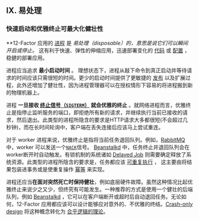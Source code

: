 ## IX. 易处理
### 快速启动和优雅终止可最大化健壮性

**12-Factor 应用的 [进程](./processes) 是 *易处理（disposable）*的，意思是说它们可以瞬间开启或停止。** 这有利于快速、弹性的伸缩应用，迅速部署变化的 [代码](./codebase) 或 [配置](./config) ，稳健的部署应用。

进程应当追求 **最小启动时间** 。 理想状态下，进程从敲下命令到真正启动并等待请求的时间应该只需很短的时间。更少的启动时间提供了更敏捷的 [发布](./build-release-run) 以及扩展过程，此外还增加了健壮性，因为进程管理器可以在授权情形下容易的将进程搬到新的物理机器上。

进程 **一旦接收 [终止信号（`SIGTERM`）](https://en.wikipedia.org/wiki/SIGTERM) 就会优雅的终止** 。就网络进程而言，优雅终止是指停止监听服务的端口，即拒绝所有新的请求，并继续执行当前已接收的请求，然后退出。此类型的进程所隐含的要求是HTTP请求大多都很短(不会超过几秒钟)，而在长时间轮询中，客户端在丢失连接后应该马上尝试重连。

对于 worker 进程来说，优雅终止是指将当前任务退回队列。例如，[RabbitMQ](https://www.rabbitmq.com/) 中，worker 可以发送一个[`NACK`](https://www.rabbitmq.com/amqp-0-9-1-quickref.html#basic.nack)信号。 [Beanstalkd](https://beanstalkd.github.io) 中，任务终止并退回队列会在worker断开时自动触发。有锁机制的系统诸如 [Delayed Job](https://github.com/collectiveidea/delayed_job#readme) 则需要确定释放了系统资源。此类型的进程所隐含的要求是，任务都应该 [可重复执行](https://en.wikipedia.org/wiki/Reentrant_%28subroutine%29) ， 这主要由将结果包装进事务或是使重复操作 [幂等](https://en.wikipedia.org/wiki/Idempotence) 来实现。

进程还应当**在面对突然死亡时保持健壮**，例如底层硬件故障。虽然这种情况比起优雅终止来说少之又少，但终究有可能发生。一种推荐的方式是使用一个健壮的后端队列，例如 [Beanstalkd](https://beanstalkd.github.io) ，它可以在客户端断开或超时后自动退回任务。无论如何，12-Factor 应用都应该可以设计能够应对意外的、不优雅的终结。[Crash-only design](http://lwn.net/Articles/191059/) 将这种概念转化为 [合乎逻辑的理论](http://couchdb.apache.org/docs/overview.html)。

